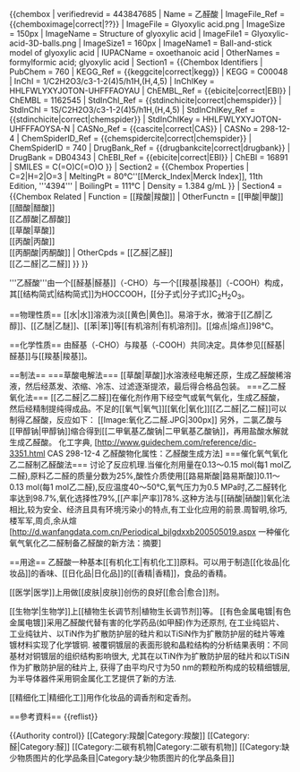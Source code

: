 {{chembox
| verifiedrevid = 443847685
| Name = 乙醛酸
| ImageFile_Ref = {{chemboximage|correct|??}}
| ImageFile = Glyoxylic acid.png
| ImageSize = 150px 
| ImageName = Structure of glyoxylic acid
| ImageFile1 = Glyoxylic-acid-3D-balls.png
| ImageSize1 = 160px
| ImageName1 = Ball-and-stick model of glyoxylic acid
| IUPACName = oxoethanoic acid
| OtherNames = formylformic acid; glyoxylic acid
| Section1 = {{Chembox Identifiers
| PubChem = 760
| KEGG_Ref = {{keggcite|correct|kegg}}
| KEGG = C00048
| InChI = 1/C2H2O3/c3-1-2(4)5/h1H,(H,4,5)
| InChIKey = HHLFWLYXYJOTON-UHFFFAOYAU
| ChEMBL_Ref = {{ebicite|correct|EBI}}
| ChEMBL = 1162545
| StdInChI_Ref = {{stdinchicite|correct|chemspider}}
| StdInChI = 1S/C2H2O3/c3-1-2(4)5/h1H,(H,4,5)
| StdInChIKey_Ref = {{stdinchicite|correct|chemspider}}
| StdInChIKey = HHLFWLYXYJOTON-UHFFFAOYSA-N
| CASNo_Ref = {{cascite|correct|CAS}}
| CASNo = 298-12-4
|  ChemSpiderID_Ref = {{chemspidercite|correct|chemspider}}
| ChemSpiderID = 740
|  DrugBank_Ref = {{drugbankcite|correct|drugbank}}
| DrugBank = DB04343
| ChEBI_Ref = {{ebicite|correct|EBI}}
| ChEBI = 16891
| SMILES = C(=O)C(=O)O
}}
| Section2 = {{Chembox Properties
| C=2|H=2|O=3
| MeltingPt = 80℃<ref name=Merck>''[[Merck_Index|Merck Index]], 11th Edition, '''4394'''</ref>
| BoilingPt = 111℃
| Density = 1.384 g/mL
}}
| Section4 = {{Chembox Related
| Function = [[羧酸|羧酸]]
| OtherFunctn = [[甲酸|甲酸]]<br />[[醋酸|醋酸]]<br />[[乙醇酸|乙醇酸]]<br />[[草酸|草酸]]<br />[[丙酸|丙酸]]<br />[[丙酮酸|丙酮酸]]
| OtherCpds = [[乙醛|乙醛]]<br />[[乙二醛|乙二醛]]
 }}
}}

'''乙醛酸'''由一个[[醛基|醛基]]（-CHO）与一个[[羧基|羧基]]（-COOH）构成，其[[结构简式|结构简式]]为HOCCOOH，[[分子式|分子式]]C<sub>2</sub>H<sub>2</sub>O<sub>3</sub>。

==物理性质==
[[水|水]]溶液为淡[[黄色|黄色]]。易溶于水，微溶于[[乙醇|乙醇]]、[[乙醚|乙醚]]、[[苯|苯]]等[[有机溶剂|有机溶剂]]。[[熔点|熔点]]98℃。

==化学性质==
由醛基（-CHO）与羧基（-COOH）共同决定。具体参见[[醛基|醛基]]与[[羧基|羧基]]。

==制法==
===草酸电解法===
[[草酸|草酸]]水溶液经电解还原，生成乙醛酸稀溶液，然后经蒸发、浓缩、冷冻、过滤逐渐提浓，最后得合格品包装。
===乙二醛氧化法===
[[乙二醛|乙二醛]]在催化剂作用下经空气或氧气氧化，生成乙醛酸，然后经精制提纯得成品。不足的[[氧气|氧气]][[氧化|氧化]][[乙二醛|乙二醛]]可以制得乙醛酸，反应如下：
[[Image:氧化乙二醛.JPG|300px]]
另外，二氯乙酸与[[甲醇钠|甲醇钠]]缩合得到[[二甲氧基乙酸钠|二甲氧基乙酸钠]]，再用盐酸水解就生成乙醛酸。
<ref>化工字典, [http://www.guidechem.com/reference/dic-3351.html CAS 298-12-4 乙醛酸物化属性：乙醛酸生成方法] </ref>
===催化氧气氧化乙二醛制乙醛酸法===
讨论了反应机理.当催化剂用量在0.13～0.15 mol(每1 mol乙二醛),原料乙二醛的质量分数为25%,酸性介质使用[[路易斯酸|路易斯酸]]0.11～0.13 mol(每1 mol乙二醛),反应温度40～50℃,氧气压力为0.5 MPa时,乙二醛转化率达到98.7%,氧化选择性79%,[[产率|产率]]78%.这种方法与[[硝酸|硝酸]]氧化法相比,较为安全、经济且具有环境污染小的特点,有工业化应用的前景.<ref>周智明,徐巧,楼军军,周贞,余从煊[http://d.wanfangdata.com.cn/Periodical_bjlgdxxb200505019.aspx 一种催化氧气氧化乙二醛制备乙醛酸的新方法：摘要] </ref>

==用途==
乙醛酸一种基本[[有机化工|有机化工]]原料。可以用于制造[[化妆品|化妆品]]的香味、[[日化品|日化品]]的[[香精|香精]]，食品的香精。

[[医学|医学]]上用做[[皮肤|皮肤]]创伤的良好[[愈合|愈合]]剂。

[[生物学|生物学]]上[[植物生长调节剂|植物生长调节剂]]等。
[[有色金属电镀|有色金属电镀]]采用乙醛酸代替有害的化学药品(如甲醛)作为还原剂, 在工业纯铝片、工业纯钛片、以TiN作为扩散防护层的硅片和以TiSiN作为扩散防护层的硅片等难镀材料实现了化学镀铜. 被覆铜镀层的表面形貌和晶粒结构的分析结果表明：不同基材对铜镀层的组织结构影响很大, 尤其在以TiN作为扩散防护层的硅片和以TiSiN作为扩散防护层的硅片上, 获得了由平均尺寸为50 nm的颗粒所构成的较精细镀层,为半导体器件采用铜金属化工艺提供了新的方法.

[[精细化工|精细化工]]用作化妆品的调香剂和定香剂。

==參考資料==
{{reflist}}

{{Authority control}}
[[Category:羧酸|Category:羧酸]]
[[Category:醛|Category:醛]]
[[Category:二碳有机物|Category:二碳有机物]]
[[Category:缺少物质图片的化学品条目|Category:缺少物质图片的化学品条目]]